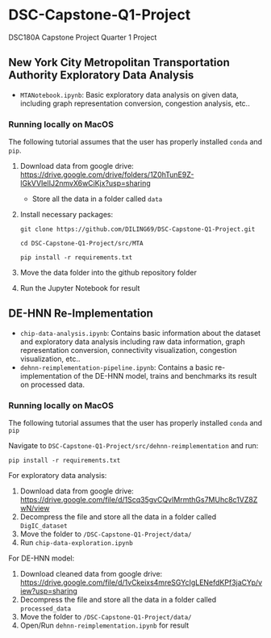 # DSC-Capstone-Q1-Project

DSC180A Capstone Project Quarter 1 Project

## New York City Metropolitan Transportation Authority Exploratory Data Analysis

- `MTANotebook.ipynb`: Basic exploratory data analysis on given data, including graph representation conversion, congestion analysis, etc..

### Running locally on MacOS

The following tutorial assumes that the user has properly installed `conda` and `pip`.

1. Download data from google drive: https://drive.google.com/drive/folders/1Z0hTunE9Z-lGkVVIelIJ2nmvX6wCiKjx?usp=sharing

   - Store all the data in a folder called `data`

2. Install necessary packages:

   ```
   git clone https://github.com/DILING69/DSC-Capstone-Q1-Project.git
   ```

   ```
   cd DSC-Capstone-Q1-Project/src/MTA
   ```

   ```
   pip install -r requirements.txt
   ```

3. Move the data folder into the github repository folder

4. Run the Jupyter Notebook for result



## DE-HNN Re-Implementation

- `chip-data-analysis.ipynb`: Contains basic information about the dataset and exploratory data analysis including raw data information, graph representation conversion, connectivity visualization, congestion visualization, etc..
- `dehnn-reimplementation-pipeline.ipynb`: Contains a basic re-implementation of the DE-HNN model, trains and benchmarks its result on processed data.

### Running locally on MacOS

The following tutorial assumes that the user has properly installed `conda` and `pip`

Navigate to `DSC-Capstone-Q1-Project/src/dehnn-reimplementation` and run:

```
pip install -r requirements.txt
```

For exploratory data analysis:

1. Download data from google drive: https://drive.google.com/file/d/1Scq35gvCQvIMrmthGs7MUhc8c1VZ8ZwN/view
2. Decompress the file and store all the data in a folder called `DigIC_dataset`
3. Move the folder to `/DSC-Capstone-Q1-Project/data/`
4. Run `chip-data-exploration.ipynb`

For DE-HNN model:

1. Download cleaned data from google drive: https://drive.google.com/file/d/1vCkeixs4mreSGYcIgLENefdKPf3jaCYp/view?usp=sharing
2. Decompress the file and store all the data in a folder called `processed_data`
3. Move the folder to `/DSC-Capstone-Q1-Project/data/`
4. Open/Run `dehnn-reimplementation.ipynb` for result
